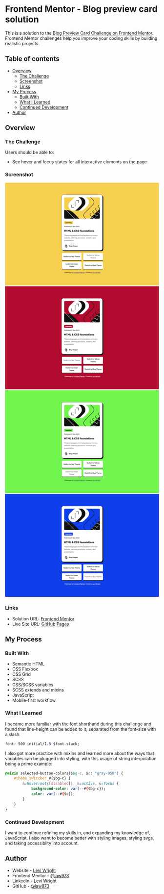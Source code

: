 # Frontend Mentor - Blog preview card solution

This is a solution to the [Blog Preview Card Challenge on Frontend Mentor](https://www.frontendmentor.io/challenges/blog-preview-card-ckPaj01IcS). Frontend Mentor challenges help you improve your coding skills by building realistic projects. 

## Table of contents

- [Overview](#overview)
  - [The Challenge](#the-challenge)
  - [Screenshot](#screenshot)
  - [Links](#links)
- [My Process](#my-process)
  - [Built With](#built-with)
  - [What I Learned](#what-i-learned)
  - [Continued Development](#continued-development)
- [Author](#author)

## Overview

### The Challenge

Users should be able to:

- See hover and focus states for all interactive elements on the page

### Screenshot

![](./screenshot/screenshot.png)
![](./screenshot/screenshot_red.png)
![](./screenshot/screenshot_green.png)
![](./screenshot/screenshot_blue.png)

### Links

- Solution URL: [Frontend Mentor](https://www.frontendmentor.io/solutions/blog-preview-card-with-scss-color-variants-7RZbyRZUKR)
- Live Site URL: [GitHub Pages](https://law973.github.io/blog-preview-card/)

## My Process

### Built With

- Semantic HTML
- CSS Flexbox
- CSS Grid
- SCSS
- CSS/SCSS variables
- SCSS extends and mixins
- JavaScript
- Mobile-first workflow

### What I Learned

I became more familiar with the font shorthand during this challenge and found that line-height can be added to it, separated from the font-size with a slash:

```css
font: 500 initial/1.5 $font-stack;
```

I also got more practice with mixins and learned more about the ways that variables can be plugged into styling, with this usage of string interpolation being a prime example:

```css
@mixin selected-button-colors($bg-c, $c: "gray-950") {
    #theme_switcher_#{$bg-c} {
        &:hover:not([disabled]), &:active, &:focus {
            background-color: var(--#{$bg-c});
            color: var(--#{$c});
        }
    }
}
```

### Continued Development

I want to continue refining my skills in, and expanding my knowledge of, JavaScript. I also want to become better with styling images, styling svgs, and taking accessiblity into account.

## Author

- Website - [Levi Wright](https://leviwright.netlify.app/)
- Frontend Mentor - [@law973](https://www.frontendmentor.io/profile/law973)
- LinkedIn - [Levi Wright](https://www.linkedin.com/in/levi-arthur-wright/)
- GitHub - [@law973](https://github.com/law973)

